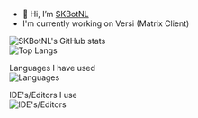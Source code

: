 - 👋 Hi, I’m [SKBotNL](https://github.com/SKBotNL)
- I'm currently working on Versi (Matrix Client)

![SKBotNL's GitHub stats](https://github-readme-stats.vercel.app/api?username=SKBotNL&theme=dark)\
![Top Langs](https://github-readme-stats.vercel.app/api/top-langs/?username=SKBotNL&layout=compact&theme=dark)

Languages I have used\
![Languages](https://skillicons.dev/icons?i=go,rust,kotlin,java,cs,ruby,python,javascript&theme=dark)

IDE's/Editors I use\
![IDE's/Editors](https://skillicons.dev/icons?i=idea,vscode,visualstudio&theme=dark)

